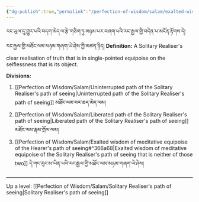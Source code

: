 ```yaml
---
{"dg-publish":true,"permalink":"/perfection-of-wisdom/salam/exalted-wisdom-of-meditative-equipoise-of-the-solitary-realiser-s-path-of-seeing/"}
---
```


རང་ཡུལ་དུ་གྱུར་པའི་བདག་མེད་ལ་རྩེ་གཅིག་ཏུ་མཉམ་པར་བཞག་པའི་རང་རྒྱལ་གྱི་བདེན་པ་མངོན་རྟོགས་དེ།<br>རང་རྒྱལ་གྱི་མཐོང་ལམ་མཉམ་གཞག་ཡེ་ཤེས་ཀྱི་མཚན་ཉིད།
**Definition:** A Solitary Realiser's clear realisation of truth that is in single-pointed equipoise on the selflessness that is its object.

**Divisions:**
1. [[Perfection of Wisdom/Salam/Uninterrupted path of the Solitary Realiser's path of seeing\|Uninterrupted path of the Solitary Realiser's path of seeing]] མཐོང་ལམ་བར་ཆད་མེད་ལམ།
2. [[Perfection of Wisdom/Salam/Liberated path of the Solitary Realiser's path of seeing\|Liberated path of the Solitary Realiser's path of seeing]] མཐོང་ལམ་རྣམ་གྲོལ་ལམ།
3. [[Perfection of Wisdom/Salam/Exalted wisdom of meditative equipoise of the Hearer's path of seeing#^366a68\|Exalted wisdom of meditative equipoise of the Solitary Realiser's path of seeing that is neither of those two]] དེ་གང་རུང་མ་ཡིན་པའི་རང་རྒྱལ་གྱི་མཐོང་ལམ་མཉམ་གཞག་ཡེ་ཤེས།

---
Up a level: [[Perfection of Wisdom/Salam/Solitary Realiser's path of seeing\|Solitary Realiser's path of seeing]]